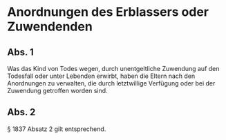 # Anordnungen des Erblassers oder Zuwendenden



## Abs. 1

 Was das Kind von Todes wegen, durch unentgeltliche Zuwendung auf den Todesfall oder unter Lebenden erwirbt, haben die Eltern nach den Anordnungen zu verwalten, die durch letztwillige Verfügung oder bei der Zuwendung getroffen worden sind.

## Abs. 2

 § 1837 Absatz 2 gilt entsprechend. 


